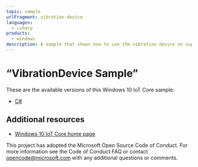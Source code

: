 ```yaml
---
topic: sample
urlFragment: vibration-device
languages:
  - csharp
products:
  - windows
description: A sample that shows how to use the vibration device on supported hardware.
---
```


# “VibrationDevice Sample”

These are the available versions of this Windows 10 IoT Core sample:

*	[C#](./CS/README.md)

## Additional resources
* [Windows 10 IoT Core home page](https://developer.microsoft.com/en-us/windows/iot/)

This project has adopted the Microsoft Open Source Code of Conduct. For more information see the Code of Conduct FAQ or contact <opencode@microsoft.com> with any additional questions or comments.
